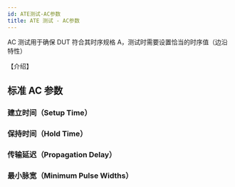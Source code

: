 ```yaml
---
id: ATE测试-AC参数
title: ATE 测试 - AC参数
---
```


AC 测试用于确保 DUT 符合其时序规格 A，测试时需要设置恰当的时序值（边沿特性）

【介绍】

## 标准 AC 参数

### 建立时间（Setup Time）

### 保持时间（Hold Time）

### 传输延迟（Propagation Delay）

### 最小脉宽（Minimum Pulse Widths）


